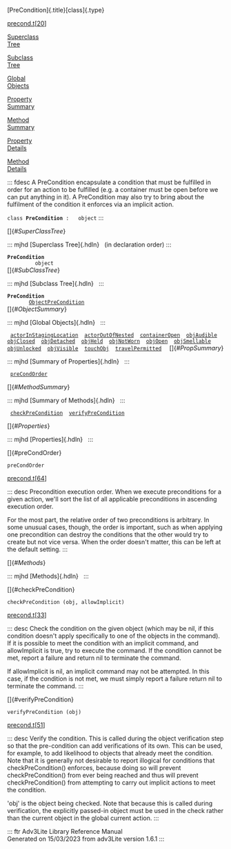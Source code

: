 [PreCondition]{.title}[class]{.type}

[precond.t](../file/precond.t.html)\[[20](../source/precond.t.html#20)\]

[Superclass\
Tree](#_SuperClassTree_)

[Subclass\
Tree](#_SubClassTree_)

[Global\
Objects](#_ObjectSummary_)

[Property\
Summary](#_PropSummary_)

[Method\
Summary](#_MethodSummary_)

[Property\
Details](#_Properties_)

[Method\
Details](#_Methods_)

::: fdesc
A PreCondition encapsulate a condition that must be fulfilled in order
for an action to be fulfilled (e.g. a container must be open before we
can put anything in it). A PreCondition may also try to bring about the
fulfilment of the condition it enforces via an implicit action.

`class `**`PreCondition`**` :   object`
:::

[]{#_SuperClassTree_}

::: mjhd
[Superclass Tree]{.hdln}   (in declaration order)
:::

**`PreCondition`**\
`         object`\
[]{#_SubClassTree_}

::: mjhd
[Subclass Tree]{.hdln}  
:::

**`PreCondition`**\
`         `[`ObjectPreCondition`](../object/ObjectPreCondition.html)\
[]{#_ObjectSummary_}

::: mjhd
[Global Objects]{.hdln}  
:::

` `[`actorInStagingLocation`](../object/actorInStagingLocation.html)`  `[`actorOutOfNested`](../object/actorOutOfNested.html)`  `[`containerOpen`](../object/containerOpen.html)`  `[`objAudible`](../object/objAudible.html)`  `[`objClosed`](../object/objClosed.html)`  `[`objDetached`](../object/objDetached.html)`  `[`objHeld`](../object/objHeld.html)`  `[`objNotWorn`](../object/objNotWorn.html)`  `[`objOpen`](../object/objOpen.html)`  `[`objSmellable`](../object/objSmellable.html)`  `[`objUnlocked`](../object/objUnlocked.html)`  `[`objVisible`](../object/objVisible.html)`  `[`touchObj`](../object/touchObj.html)`  `[`travelPermitted`](../object/travelPermitted.html)`  `
[]{#_PropSummary_}

::: mjhd
[Summary of Properties]{.hdln}  
:::

` `[`preCondOrder`](#preCondOrder)`  `

[]{#_MethodSummary_}

::: mjhd
[Summary of Methods]{.hdln}  
:::

` `[`checkPreCondition`](#checkPreCondition)`  `[`verifyPreCondition`](#verifyPreCondition)`  `

[]{#_Properties_}

::: mjhd
[Properties]{.hdln}  
:::

[]{#preCondOrder}

`preCondOrder`

[precond.t](../file/precond.t.html)\[[64](../source/precond.t.html#64)\]

::: desc
Precondition execution order. When we execute preconditions for a given
action, we\'ll sort the list of all applicable preconditions in
ascending execution order.

For the most part, the relative order of two preconditions is arbitrary.
In some unusual cases, though, the order is important, such as when
applying one precondition can destroy the conditions that the other
would try to create but not vice versa. When the order doesn\'t matter,
this can be left at the default setting.
:::

[]{#_Methods_}

::: mjhd
[Methods]{.hdln}  
:::

[]{#checkPreCondition}

`checkPreCondition (obj, allowImplicit)`

[precond.t](../file/precond.t.html)\[[33](../source/precond.t.html#33)\]

::: desc
Check the condition on the given object (which may be nil, if this
condition doesn\'t apply specifically to one of the objects in the
command). If it is possible to meet the condition with an implicit
command, and allowImplicit is true, try to execute the command. If the
condition cannot be met, report a failure and return nil to terminate
the command.

If allowImplicit is nil, an implicit command may not be attempted. In
this case, if the condition is not met, we must simply report a failure
return nil to terminate the command.
:::

[]{#verifyPreCondition}

`verifyPreCondition (obj)`

[precond.t](../file/precond.t.html)\[[51](../source/precond.t.html#51)\]

::: desc
Verify the condition. This is called during the object verification step
so that the pre-condition can add verifications of its own. This can be
used, for example, to add likelihood to objects that already meet the
condition. Note that it is generally not desirable to report illogical
for conditions that checkPreCondition() enforces, because doing so will
prevent checkPreCondition() from ever being reached and thus will
prevent checkPreCondition() from attempting to carry out implicit
actions to meet the condition.

\'obj\' is the object being checked. Note that because this is called
during verification, the explicitly passed-in object must be used in the
check rather than the current object in the global current action.
:::

::: ftr
Adv3Lite Library Reference Manual\
Generated on 15/03/2023 from adv3Lite version 1.6.1
:::
